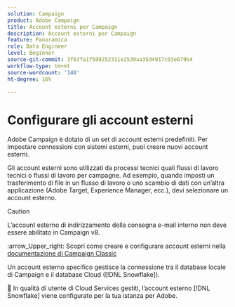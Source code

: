 ```yaml
---
solution: Campaign
product: Adobe Campaign
title: Account esterni per Campaign
description: Account esterni per Campaign
feature: Panoramica
role: Data Engineer
level: Beginner
source-git-commit: 3f63fa1f599252311e2539aa35d4917c03e079b4
workflow-type: tm+mt
source-wordcount: '148'
ht-degree: 16%

---
```


# Configurare gli account esterni

Adobe Campaign è dotato di un set di account esterni predefiniti. Per impostare connessioni con sistemi esterni, puoi creare nuovi account esterni.

Gli account esterni sono utilizzati da processi tecnici quali flussi di lavoro tecnici o flussi di lavoro per campagne. Ad esempio, quando imposti un trasferimento di file in un flusso di lavoro o uno scambio di dati con un’altra applicazione (Adobe Target, Experience Manager, ecc.), devi selezionare un account esterno.


>[!CAUTION]
>
>L’account esterno di indirizzamento della consegna e-mail interno non deve essere abilitato in Campaign v8.


:arrow_Upper_right: Scopri come creare e configurare account esterni nella [documentazione di Campaign Classic](https://experienceleague.adobe.com/docs/campaign-classic/using/installing-campaign-classic/accessing-external-database/external-accounts.html)

Un account esterno specifico gestisce la connessione tra il database locale di Campaign e il database Cloud ([!DNL Snowflake]).

:speech_balloon: In qualità di utente di Cloud Services gestiti, l’account esterno [!DNL Snowflake] viene configurato per la tua istanza per Adobe.
